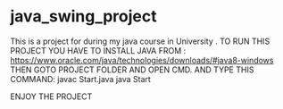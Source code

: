 # java_swing_project
This is a project for during my java course in University . 
TO RUN THIS PROJECT 
YOU HAVE TO INSTALL JAVA FROM : https://www.oracle.com/java/technologies/downloads/#java8-windows
THEN GOTO PROJECT FOLDER AND OPEN CMD.
AND TYPE THIS COMMAND:
javac Start.java
java Start

ENJOY THE PROJECT
